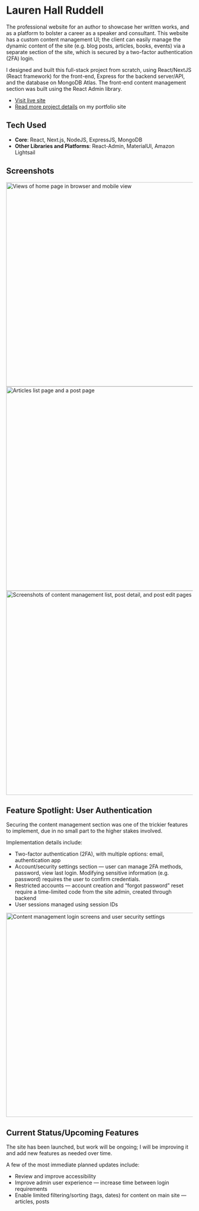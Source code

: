 # Lauren Hall Ruddell

The professional website for an author to showcase her written works, and as a platform to bolster a career as a speaker and consultant. This website has a custom content management UI; the client can easily manage the dynamic content of the site (e.g. blog posts, articles, books, events) via a separate section of the site, which is secured by a two-factor authentication (2FA) login.

I designed and built this full-stack project from scratch, using React/NextJS (React framework) for the front-end, Express for the backend server/API, and the database on MongoDB Atlas. The front-end content management section was built using the React Admin library.

-   [Visit live site](https://www.laurenhallruddell.com)
-   [Read more project details](https://aidanboling.com/work/author-site) on my portfolio site


## Tech Used

-   **Core**: React, Next.js, NodeJS, ExpressJS, MongoDB
-   **Other Libraries and Platforms**: React-Admin, MaterialUI, Amazon Lightsail


## Screenshots

<img src="https://dg8lucrkskkqo.cloudfront.net/LHR-Cover.png" width="550" alt="Views of home page in browser and mobile view" title="Homepage">
<img src="https://dg8lucrkskkqo.cloudfront.net/LHR-Pages.png" width="550" alt="Articles list page and a post page" title="Published work pages">
<img src="https://dg8lucrkskkqo.cloudfront.net/LHR-Admin-pages.png" width="550" alt="Screenshots of content management list, post detail, and post edit pages" title="Content management pages">


## Feature Spotlight: User Authentication

Securing the content management section was one of the trickier features to implement, due in no small part to the higher stakes involved.

Implementation details include:
-   Two-factor authentication (2FA), with multiple options: email, authentication app
-   Account/security settings section — user can manage 2FA methods, password, view last login. Modifying sensitive information (e.g. password) requires the user to confirm credentials.
-   Restricted accounts — account creation and “forgot password” reset require a time-limited code from the site admin, created through backend
-   User sessions managed using session IDs

  
<img src="https://dg8lucrkskkqo.cloudfront.net/LHR-Admin-security.png" width="550" alt="Content management login screens and user security settings" title="Login and security settings pages">


## Current Status/Upcoming Features

The site has been launched, but work will be ongoing; I will be improving it and add new features as needed over time.

A few of the most immediate planned updates include: 
-   Review and improve accessibility
-   Improve admin user experience — increase time between login requirements
-   Enable limited filtering/sorting (tags, dates) for content on main site — articles, posts
